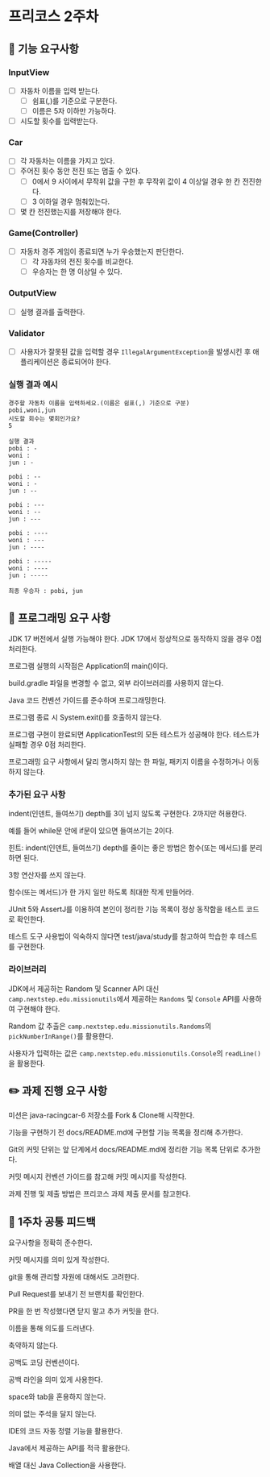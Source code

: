 # 프리코스 2주차


## 🚀 기능 요구사항
### InputView
- [ ] 자동차 이름을 입력 받는다.
  - [ ] 쉼표(,)를 기준으로 구분한다.
  - [ ] 이름은 5자 이하만 가능하다.
- [ ] 시도할 횟수를 입력받는다.

### Car
- [ ] 각 자동차는 이름을 가지고 있다.
- [ ] 주어진 횟수 동안 전진 또는 멈출 수 있다.
  - [ ] 0에서 9 사이에서 무작위 값을 구한 후 무작위 값이 4 이상일 경우 한 칸 전진한다.
  - [ ] 3 이하일 경우 멈춰있는다.
- [ ] 몇 칸 전진했는지를 저장해야 한다.

### Game(Controller)
- [ ] 자동차 경주 게임이 종료되면 누가 우승했는지 판단한다.
  - [ ] 각 자동차의 전진 횟수를 비교한다.
  - [ ] 우승자는 한 명 이상일 수 있다.

### OutputView
- [ ] 실행 결과를 출력한다.

### Validator
- [ ] 사용자가 잘못된 값을 입력할 경우 `IllegalArgumentException`을 발생시킨 후 애플리케이션은 종료되어야 한다.

### 실행 결과 예시
```
경주할 자동차 이름을 입력하세요.(이름은 쉼표(,) 기준으로 구분)
pobi,woni,jun
시도할 회수는 몇회인가요?
5

실행 결과
pobi : -
woni : 
jun : -

pobi : --
woni : -
jun : --

pobi : ---
woni : --
jun : ---

pobi : ----
woni : ---
jun : ----

pobi : -----
woni : ----
jun : -----

최종 우승자 : pobi, jun
```

## 🎯 프로그래밍 요구 사항

JDK 17 버전에서 실행 가능해야 한다. JDK 17에서 정상적으로 동작하지 않을 경우 0점 처리한다.

프로그램 실행의 시작점은 Application의 main()이다.

build.gradle 파일을 변경할 수 없고, 외부 라이브러리를 사용하지 않는다.

Java 코드 컨벤션 가이드를 준수하며 프로그래밍한다.

프로그램 종료 시 System.exit()를 호출하지 않는다.

프로그램 구현이 완료되면 ApplicationTest의 모든 테스트가 성공해야 한다. 테스트가 실패할 경우 0점 처리한다.

프로그래밍 요구 사항에서 달리 명시하지 않는 한 파일, 패키지 이름을 수정하거나 이동하지 않는다.

### 추가된 요구 사항

indent(인덴트, 들여쓰기) depth를 3이 넘지 않도록 구현한다. 2까지만 허용한다.

예를 들어 while문 안에 if문이 있으면 들여쓰기는 2이다.

힌트: indent(인덴트, 들여쓰기) depth를 줄이는 좋은 방법은 함수(또는 메서드)를 분리하면 된다.

3항 연산자를 쓰지 않는다.

함수(또는 메서드)가 한 가지 일만 하도록 최대한 작게 만들어라.

JUnit 5와 AssertJ를 이용하여 본인이 정리한 기능 목록이 정상 동작함을 테스트 코드로 확인한다.

테스트 도구 사용법이 익숙하지 않다면 test/java/study를 참고하여 학습한 후 테스트를 구현한다.

### 라이브러리

JDK에서 제공하는 Random 및 Scanner API 대신 `camp.nextstep.edu.missionutils`에서 제공하는 `Randoms` 및 `Console` API를 사용하여 구현해야 한다.

Random 값 추출은 `camp.nextstep.edu.missionutils.Randoms`의 `pickNumberInRange()`를 활용한다.

사용자가 입력하는 값은 `camp.nextstep.edu.missionutils.Console`의 `readLine()`을 활용한다.

## ✏️ 과제 진행 요구 사항

미션은 java-racingcar-6 저장소를 Fork & Clone해 시작한다.

기능을 구현하기 전 docs/README.md에 구현할 기능 목록을 정리해 추가한다.

Git의 커밋 단위는 앞 단계에서 docs/README.md에 정리한 기능 목록 단위로 추가한다.

커밋 메시지 컨벤션 가이드를 참고해 커밋 메시지를 작성한다.

과제 진행 및 제출 방법은 프리코스 과제 제출 문서를 참고한다.

## 🚨 1주차 공통 피드백

요구사항을 정확히 준수한다.

커밋 메시지를 의미 있게 작성한다.

git을 통해 관리할 자원에 대해서도 고려한다.

Pull Request를 보내기 전 브랜치를 확인한다.

PR을 한 번 작성했다면 닫지 말고 추가 커밋을 한다.

이름을 통해 의도를 드러낸다.

축약하지 않는다.

공백도 코딩 컨벤션이다.

공백 라인을 의미 있게 사용한다.

space와 tab을 혼용하지 않는다.

의미 없는 주석을 달지 않는다.

IDE의 코드 자동 정렬 기능을 활용한다.

Java에서 제공하는 API를 적극 활용한다.

배열 대신 Java Collection을 사용한다.
